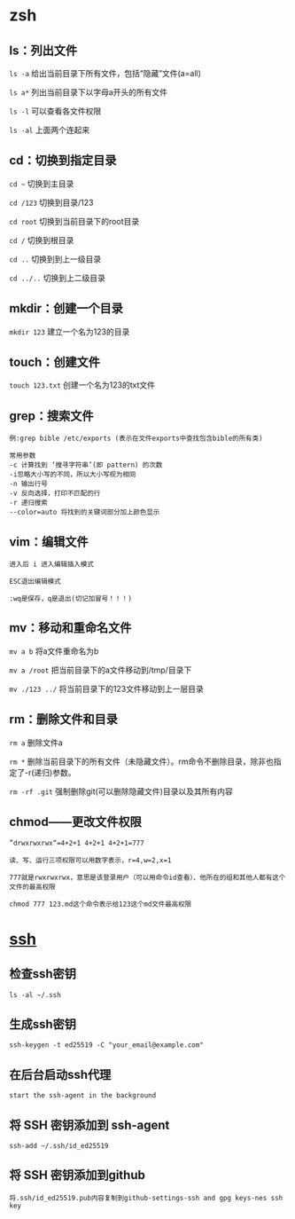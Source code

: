# zsh
## ls：列出文件
```ls -a``` 给出当前目录下所有文件，包括“隐藏”文件(a=all)

```ls a*``` 列出当前目录下以字母a开头的所有文件

```ls -l``` 可以查看各文件权限

```ls -al``` 上面两个连起来
## cd：切换到指定目录
```cd ~``` 切换到主目录

```cd /123``` 切换到目录/123

```cd root``` 切换到当前目录下的root目录

```cd /``` 切换到根目录

```cd ..``` 切换到到上一级目录

```cd ../..``` 切换到上二级目录
## mkdir：创建一个目录
```mkdir 123``` 建立一个名为123的目录
## touch：创建文件
```touch 123.txt``` 创建一个名为123的txt文件
## grep：搜索文件
```例:grep bible /etc/exports (表示在文件exports中查找包含bible的所有类)```

```
常用参数
-c 计算找到 ‘搜寻字符串’(即 pattern) 的次数
-i忽略大小写的不同，所以大小写视为相同
-n 输出行号
-v 反向选择，打印不匹配的行
-r 递归搜索
--color=auto 将找到的关键词部分加上颜色显示
```
## vim：编辑文件
```进入后 i 进入编辑插入模式```

```ESC退出编辑模式```

```:wq是保存，q是退出(切记加冒号！！！)```
## mv：移动和重命名文件
```mv a b``` 将a文件重命名为b

```mv a /root``` 把当前目录下的a文件移动到/tmp/目录下

```mv ./123 ../``` 将当前目录下的123文件移动到上一层目录
## rm：删除文件和目录
```rm a``` 删除文件a

```rm *``` 删除当前目录下的所有文件（未隐藏文件）。rm命令不删除目录，除非也指定了-r(递归)参数。

```rm -rf .git``` 强制删除git(可以删除隐藏文件)目录以及其所有内容
## chmod——更改文件权限
```”drwxrwxrwx“=4+2+1 4+2+1 4+2+1=777```

```读、写、运行三项权限可以用数字表示，r=4,w=2,x=1```

```777就是rwxrwxrwx，意思是该登录用户（可以用命令id查看）、他所在的组和其他人都有这个文件的最高权限```

```chmod 777 123.md这个命令表示给123这个md文件最高权限```
# [ssh](https://docs.github.com/cn/github/authenticating-to-github)
## 检查ssh密钥
```ls -al ~/.ssh```
## 生成ssh密钥
```ssh-keygen -t ed25519 -C "your_email@example.com"```
## 在后台启动ssh代理
```start the ssh-agent in the background```
## 将 SSH 密钥添加到 ssh-agent
```ssh-add ~/.ssh/id_ed25519```
## 将 SSH 密钥添加到github
```将.ssh/id_ed25519.pub内容复制到github-settings-ssh and gpg keys-nes ssh key```
